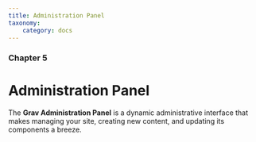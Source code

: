 ```yaml
---
title: Administration Panel
taxonomy:
    category: docs
---
```


### Chapter 5

# Administration Panel

The **Grav Administration Panel** is a dynamic administrative interface that makes managing your site, creating new content, and updating its components a breeze.
